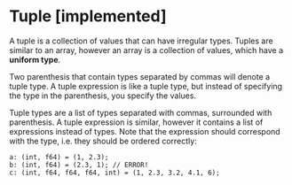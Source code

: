 # Tuple [implemented]

A tuple is a collection of values that can have irregular types. Tuples are similar
to an array, however an array is a collection of values, which have a **uniform type**.

Two parenthesis that contain types separated by commas will denote a tuple type. A
tuple expression is like a tuple type, but instead of specifying the type
in the parenthesis, you specify the values.

Tuple types are a list of types separated with commas, surrounded with parenthesis. A tuple expression is
similar, however it contains a list of expressions instead of types. Note that
the expression should correspond with the type, i.e. they should be ordered
correctly:

```
a: (int, f64) = (1, 2.3);
b: (int, f64) = (2.3, 1); // ERROR!
c: (int, f64, f64, f64, int) = (1, 2.3, 3.2, 4.1, 6);
```

